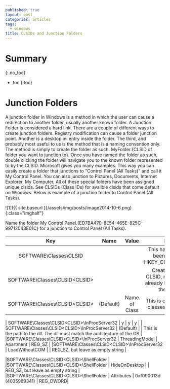 ```yaml
---
published: true
layout: post
categories: articles
tags:
  - windows
title: CLSIDs and Junction Folders
---
```

# Summary
{:.no_toc}

* toc
{:toc}

# Junction Folders

A junction folder in Windows is a method in which the user can cause a redirection to another folder, usually another known folder. A Junction Folder is considered a hard link. There are a couple of different ways to create junction folders. Registry modification can cause a folder junction point. Another is a desktop.ini entry inside the folder. The third, and probably most useful to us is the method that is a naming convention only. The method is simply to create the folder as such. MyFolder.{CLSID of folder you want to junction to}. Once you have named the folder as such, double clicking the folder will navigate you to the known folder represented to by the CLSID. Microsoft gives you many examples. This way you can easily create a folder that junctions to "Control Panel (All Tasks)" and call it My Control Panel. You can also junction to Pictures, Documents, Internet Explorer, My Computer. All of these special folders have been assigned unique clsids. See CLSIDs (Class IDs) for availble clsids that come default on Windows. Below is example of a junction folder to Control Panel (All Tasks).

![1]({{ site.baseurl }}/assets/img/posts/image2014-10-6.png){:class="imghalf"}

Name the folder My Control Panel.{ED7BA470-8E54-465E-825C-99712043E01C} for a junction to Control Panel (All Tasks).


 | Key           | Name          | Value         | Notes         |
 | :----------:  | :-----------: | :-----------: | :-----------: |
 | SOFTWARE\Classes\CLSID  | | | This has not always been created in HKEY_CURRENT_USER |
 | SOFTWARE\Classes\CLSID\<CLSID>  | | | Create your own CLSID, not one that is already being used on the system |
 | SOFTWARE\Classes\CLSID\<CLSID>  |(Default)| Name of Class|This is optional. Many classes have names  |
  	  	  	 
 | SOFTWARE\Classes\CLSID\<CLSID>\InProcServer32 | y | y | y |
 | SOFTWARE\Classes\CLSID\<CLSID>\InProcServer32 | (Default) |	<Path To Dll>  |	This is the path to the dll. The dll must match the architecture of the OS.|
 |SOFTWARE\Classes\CLSID\<CLSID>\InProcServer32  |	ThreadingModel |	Apartment  |	REG_SZ |
 |SOFTWARE\Classes\CLSID\<CLSID>\InProcServer32  |	LoadWithoutCOM 	 | |	REG_SZ, but leave as empty string |
  	  	  	 
 |SOFTWARE\Classes\CLSID\<CLSID>\ShellFolder |	  	  	 
 |SOFTWARE\Classes\CLSID\<CLSID>\ShellFolder |	HideOnDesktop  |     |  	REG_SZ, but leave as empty string |
 |SOFTWARE\Classes\CLSID\<CLSID>\ShellFolder |	Attributes |	0xf090013d (4035969341)  | REG_DWORD|

